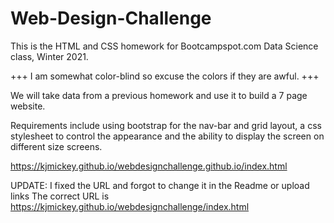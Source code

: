 # Web-Design-Challenge

This is the HTML and CSS homework for Bootcampspot.com Data Science class, Winter 2021.

+++ I am somewhat color-blind so excuse the colors if they are awful. +++

We will take data from a previous homework and use it to build a 7 page website.

Requirements include using bootstrap for the nav-bar and grid layout, a css stylesheet to control the appearance and the ability to display the screen on different size screens.

https://kjmickey.github.io/webdesignchallenge.github.io/index.html


UPDATE:  I fixed the URL and forgot to change it in the Readme or upload links  The correct URL is  https://kjmickey.github.io/webdesignchallenge/index.html
